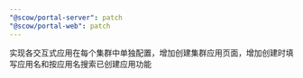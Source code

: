 ```yaml
---
"@scow/portal-server": patch
"@scow/portal-web": patch
---
```


实现各交互式应用在每个集群中单独配置，增加创建集群应用页面，增加创建时填写应用名和按应用名搜索已创建应用功能
